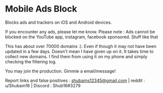 # Mobile Ads Block

Blocks ads and trackers on iOS and Android devices. 

If you encounter any ads, please let me know. Please note : Ads cannot be blocked on the YouTube app, instagram, facebook sponsored. Stuff like that

This has about over 70000 domains :). Even if though it may not have been updated in a few days. Doesn't mean I have given up on it. It takes time to collect new domains. I find them from using it on my phone and simply checking the filtering log.

You may join the production. Gimmie a email/message!



Report links and false positives : shubams12345@gmail.com | reddit : u/Shubam16 | Discord : Shub16#3279
